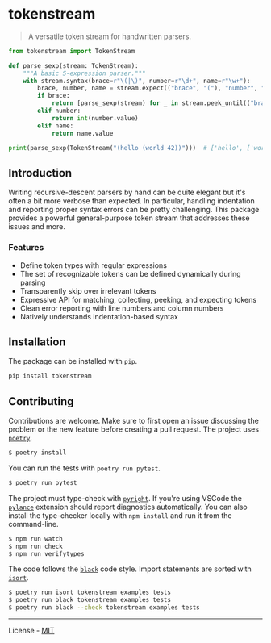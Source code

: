# tokenstream

> A versatile token stream for handwritten parsers.

```python
from tokenstream import TokenStream

def parse_sexp(stream: TokenStream):
    """A basic S-expression parser."""
    with stream.syntax(brace=r"\(|\)", number=r"\d+", name=r"\w+"):
        brace, number, name = stream.expect(("brace", "("), "number", "name")
        if brace:
            return [parse_sexp(stream) for _ in stream.peek_until(("brace", ")"))]
        elif number:
            return int(number.value)
        elif name:
            return name.value

print(parse_sexp(TokenStream("(hello (world 42))")))  # ['hello', ['world', 42]]
```

## Introduction

Writing recursive-descent parsers by hand can be quite elegant but it's often a bit more verbose than expected. In particular, handling indentation and reporting proper syntax errors can be pretty challenging. This package provides a powerful general-purpose token stream that addresses these issues and more.

### Features

- Define token types with regular expressions
- The set of recognizable tokens can be defined dynamically during parsing
- Transparently skip over irrelevant tokens
- Expressive API for matching, collecting, peeking, and expecting tokens
- Clean error reporting with line numbers and column numbers
- Natively understands indentation-based syntax

## Installation

The package can be installed with `pip`.

```bash
pip install tokenstream
```

## Contributing

Contributions are welcome. Make sure to first open an issue discussing the problem or the new feature before creating a pull request. The project uses [`poetry`](https://python-poetry.org/).

```bash
$ poetry install
```

You can run the tests with `poetry run pytest`.

```bash
$ poetry run pytest
```

The project must type-check with [`pyright`](https://github.com/microsoft/pyright). If you're using VSCode the [`pylance`](https://marketplace.visualstudio.com/items?itemName=ms-python.vscode-pylance) extension should report diagnostics automatically. You can also install the type-checker locally with `npm install` and run it from the command-line.

```bash
$ npm run watch
$ npm run check
$ npm run verifytypes
```

The code follows the [`black`](https://github.com/psf/black) code style. Import statements are sorted with [`isort`](https://pycqa.github.io/isort/).

```bash
$ poetry run isort tokenstream examples tests
$ poetry run black tokenstream examples tests
$ poetry run black --check tokenstream examples tests
```

---

License - [MIT](https://github.com/vberlier/tokenstream/blob/main/LICENSE)
